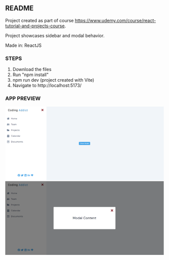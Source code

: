 ## README

Project created as part of course https://www.udemy.com/course/react-tutorial-and-projects-course.

Project showcases sidebar and modal behavior.

Made in: ReactJS

### STEPS

1. Download the files
2. Run "npm install"
3. npm run dev (project created with Vite)
4. Navigate to http://localhost:5173/

### APP PREVIEW

![Reviews Project App Preview Sidebar](https://github.com/parthamcomp/sidebar-project/blob/main/AppPreview1.png?raw=true)
![Reviews Project App Preview Modal](https://github.com/parthamcomp/sidebar-project/blob/main/AppPreview2.png?raw=true)
